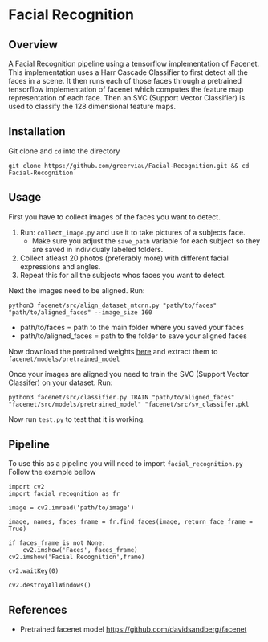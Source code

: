 # Facial Recognition

## Overview
A Facial Recognition pipeline using a tensorflow implementation of Facenet.
This implementation uses a Harr Cascade Classifier to first detect all the faces in a scene.
It then runs each of those faces through a pretrained tensorflow implementation of facenet which computes the feature map representation of each face.
Then an SVC (Support Vector Classifier) is used to classify the 128 dimensional feature maps.

## Installation
Git clone and ```cd``` into the directory
```
git clone https://github.com/greerviau/Facial-Recognition.git && cd Facial-Recognition
```

## Usage
First you have to collect images of the faces you want to detect.
1. Run: ```collect_image.py``` and use it to take pictures of a subjects face.
   * Make sure you adjust the ```save_path``` variable for each subject so they are saved in individualy labeled folders.
2. Collect atleast 20 photos (preferably more) with different facial expressions and angles.
3. Repeat this for all the subjects whos faces you want to detect.

Next the images need to be aligned. Run:
```
python3 facenet/src/align_dataset_mtcnn.py "path/to/faces" "path/to/aligned_faces" --image_size 160
```
* path/to/faces = path to the main folder where you saved your faces
* path/to/aligned_faces = path to the folder to save your aligned faces

Now download the pretrained weights [here](https://drive.google.com/file/d/0B5MzpY9kBtDVZ2RpVDYwWmxoSUk/edit) and extract them to ```facenet/models/pretrained_model```

Once your images are aligned you need to train the SVC (Support Vector Classifer) on your dataset. Run:
```
python3 facenet/src/classifier.py TRAIN "path/to/aligned_faces" "facenet/src/models/pretrained_model" "facenet/src/sv_classifer.pkl
```

Now run ```test.py``` to test that it is working.

## Pipeline
To use this as a pipeline you will need to import ```facial_recognition.py```
Follow the example bellow
```
import cv2
import facial_recognition as fr

image = cv2.imread('path/to/image')

image, names, faces_frame = fr.find_faces(image, return_face_frame = True)

if faces_frame is not None:
	cv2.imshow('Faces', faces_frame)
cv2.imshow('Facial Recognition',frame)

cv2.waitKey(0)

cv2.destroyAllWindows()
```

## References 
* Pretrained facenet model https://github.com/davidsandberg/facenet
